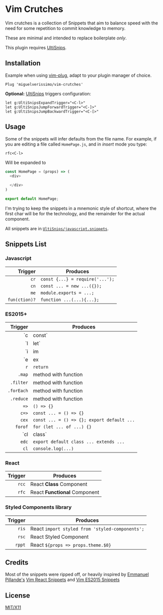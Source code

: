 # Vim Crutches

Vim crutches is a collection of Snippets that aim to balance speed with the need
for some repetition to commit knowledge to memory.

These are minimal and intended to replace boilerplate _only_.

This plugin requires [UltiSnips](https://github.com/SirVer/ultisnips).

## Installation

Example when using [vim-plug](https://github.com/junegunn/vim-plug), adapt to
your plugin manager of choice.

```vim
Plug 'miguelverissimo/vim-crutches'
```

**Optional:** [UltiSnips](https://github.com/SirVer/ultisnips) triggers
configuration:

```vim
let g:UltiSnipsExpandTrigger="<C-l>"
let g:UltiSnipsJumpForwardTrigger="<C-]>"
let g:UltiSnipsJumpBackwardTrigger="<C-[>"
```

## Usage

Some of the snippets will infer defaults from the file name. For example, if you are editing a file called `HomePage.js`, and in _insert_ mode you type:

```vim
rfc<C-l>
```

Will be expanded to
```javascript
const HomePage = (props) => (
  <div>

  </div>
)

export default HomePage;
```

I'm trying to keep the snippets in a mnemonic style of shortcut, where the first
char will be for the technology, and the remainder for the actual component.

All snippets are in [`UltiSnips/javascript.snippets`](UltiSnips/javascript.snippets).

## Snippets List

### Javascript
| Trigger | Produces |
| ------: | -------- |
| `cr`  | `const {...} = require('...');` |
| `cn`  | `const ... = new ...({});` |
| `me`  | `module.exports = ...;` |
| `fun(ction)?` | `function ...(...){...};` |

### ES2015+
| Trigger | Produces |
| ------: | -------- |
| `c | const` | `const` |
| `l | let` | `let` |
| `i | im | imp | import` | `import` |
| `e | ex | exp | export` | `export` |
| `r` | `return` |
| `.map` | method with function |
| `.filter` | method with function |
| `.forEach` | method with function |
| `.reduce` | method with function |
| `=>` | `() => {}` |
| `c=>` | `const ... = () => {}` |
| `cex` | `const ... = () => {}; export default ...` |
| `forof` | `for (let ... of ...) {}` |
| `cl | class` | `class ...` |
| `edc` | `export default class ... extends ...` |
| `cl` | `console.log(...)` |


### React

| Trigger | Produces |
| ------: | -------- |
| `rcc`   | React **Class** Component |
| `rfc`   | React **Functional** Component |

### Styled Components library

| Trigger | Produces |
| ------: | -------- |
| `ris`   | React `import styled from 'styled-components';` |
| `rsc`   | React Styled Component |
| `rppt`  | React `${props => props.theme.$0}` |

## Credits

Most of the snippets were ripped off, or heavily inspired by [Emmanuel
Pillande's](https://github.com/epilande) [Vim React Snippets](https://github.com/epilande/vim-react-snippets) and [Vim ES2015 Snippets](https://github.com/epilande/vim-es2015-snippets)

## License
[MIT/X11](https://en.wikipedia.org/wiki/MIT_License)
